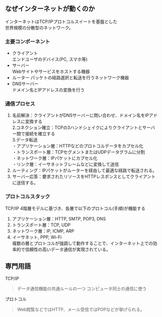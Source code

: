 
## なぜインターネットが動くのか

インターネットはTCP/IPプロトコルスイートを基盤とした  
世界規模の分散型のネットワーク。

### 主要コンポーネント

- クライアント  
  エンドユーザのデバイス(PC, スマホ等)  
- サーバー  
  Webサイトやサービスをホストする機器  
- ルーター
  パッケトの経路選択と転送を行うネットワーク機器  
- DNSサーバー  
  ドメイン名とIPアドレスの変換を行う  

### 通信プロセス

1. 名前解決：クライアントがDNSサーバーに問い合わせ、ドメイン名をIPアドレスに変換する  
2.コネクション確立：TCPの3ハンドシェイクによりクライアントとサーバー間で接続を確立する  
3.データ転送  
  ・アプリケーション層：HTTPなどのプロトコルデータをカプセル化  
  ・トランスポート層：TCPセグメントまたはUDPデータグラムに分割  
  ・ネットワーク層：IPパケットにカプセル化  
  ・リンク層：イーサネットフレームなどに変換して送信  
4. ルーティング：IPパケットがルーターを経由して最適な経路で転送される。  
5. サーバー応答：要求されたリソースをHTTPレスポンスとしてクライアントに送信する。  

### プロトコルスタック

TCP/IP 4階層モデルに基づき、各層で以下のプロトコル(手順)が機能する  
1. アプリケーション層：HTTP, SMTP, POP3, DNS  
2. トランスポート層：TCP, UDP  
3. ネットワーク層：IP, ICMP, ARP  
4. イーサネット, PPP, Wi-Fi  
複数の層とプロトコルが強調して動作することで、インターネット上での効率的で信頼性の高いデータ通信が実現されている。  

## 専門用語

TCP/IP  
> データ通信機能の共通ルールの一つ  コンピュータ同士の通信に使う  

プロトコル  
> Web閲覧などではHTTP、メール受信ではPOPなどが挙げられる。  
